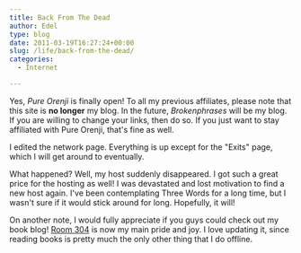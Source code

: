 ```yaml
---
title: Back From The Dead
author: Edel
type: blog
date: 2011-03-19T16:27:24+00:00
slug: /life/back-from-the-dead/
categories:
  - Internet

---
```

Yes, _Pure Orenji_ is finally open! To all my previous affiliates, please note that this site is **no longer** my blog. In the future, _Brokenphrases_ will be my blog. If you are willing to change your links, then do so. If you just want to stay affiliated with Pure Orenji, that's fine as well.

I edited the network page. Everything is up except for the "Exits" page, which I will get around to eventually.

What happened? Well, my host suddenly disappeared. I got such a great price for the hosting as well! I was devastated and lost motivation to find a new host again. I've been contemplating Three Words for a long time, but I wasn't sure if it would stick around for long. Hopefully, it will!

On another note, I would fully appreciate if you guys could check out my book blog! [Room 304][1] is now my main pride and joy. I love updating it, since reading books is pretty much the only other thing that I do offline.




 [1]: http://room304.brokenphrases.info